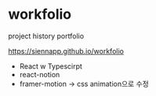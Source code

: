 
# workfolio
project history portfolio

https://siennapp.github.io/workfolio

- React w Typescirpt
- react-notion
- framer-motion -> css animation으로 수정
 

